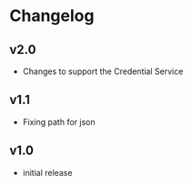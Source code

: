 # Changelog

## v2.0

- Changes to support the Credential Service

## v1.1

- Fixing path for json

## v1.0

- initial release
